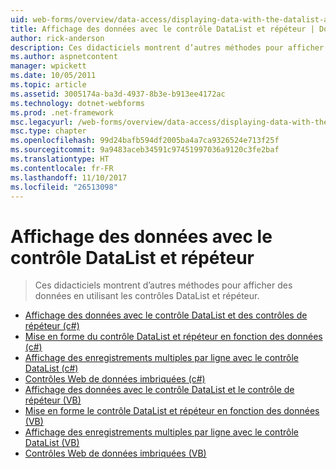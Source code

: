 ```yaml
---
uid: web-forms/overview/data-access/displaying-data-with-the-datalist-and-repeater/index
title: Affichage des données avec le contrôle DataList et répéteur | Documents Microsoft
author: rick-anderson
description: Ces didacticiels montrent d’autres méthodes pour afficher des données en utilisant les contrôles DataList et répéteur.
ms.author: aspnetcontent
manager: wpickett
ms.date: 10/05/2011
ms.topic: article
ms.assetid: 3005174a-ba3d-4937-8b3e-b913ee4172ac
ms.technology: dotnet-webforms
ms.prod: .net-framework
msc.legacyurl: /web-forms/overview/data-access/displaying-data-with-the-datalist-and-repeater
msc.type: chapter
ms.openlocfilehash: 99d24bafb594df2005ba4a7ca9326524e713f25f
ms.sourcegitcommit: 9a9483aceb34591c97451997036a9120c3fe2baf
ms.translationtype: HT
ms.contentlocale: fr-FR
ms.lasthandoff: 11/10/2017
ms.locfileid: "26513098"
---
```

<a name="displaying-data-with-the-datalist-and-repeater"></a>Affichage des données avec le contrôle DataList et répéteur
====================
> Ces didacticiels montrent d’autres méthodes pour afficher des données en utilisant les contrôles DataList et répéteur.


- [Affichage des données avec le contrôle DataList et des contrôles de répéteur (c#)](displaying-data-with-the-datalist-and-repeater-controls-cs.md)
- [Mise en forme du contrôle DataList et répéteur en fonction des données (c#)](formatting-the-datalist-and-repeater-based-upon-data-cs.md)
- [Affichage des enregistrements multiples par ligne avec le contrôle DataList (c#)](showing-multiple-records-per-row-with-the-datalist-control-cs.md)
- [Contrôles Web de données imbriquées (c#)](nested-data-web-controls-cs.md)
- [Affichage des données avec le contrôle DataList et le contrôle de répéteur (VB)](displaying-data-with-the-datalist-and-repeater-controls-vb.md)
- [Mise en forme le contrôle DataList et répéteur en fonction des données (VB)](formatting-the-datalist-and-repeater-based-upon-data-vb.md)
- [Affichage des enregistrements multiples par ligne avec le contrôle DataList (VB)](showing-multiple-records-per-row-with-the-datalist-control-vb.md)
- [Contrôles Web de données imbriquées (VB)](nested-data-web-controls-vb.md)
